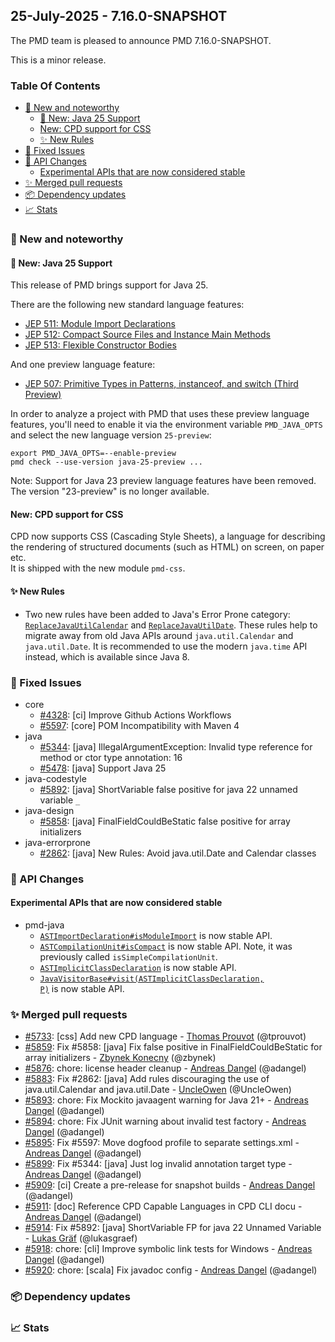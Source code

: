 


## 25-July-2025 - 7.16.0-SNAPSHOT

The PMD team is pleased to announce PMD 7.16.0-SNAPSHOT.

This is a minor release.

### Table Of Contents

* [🚀 New and noteworthy](#new-and-noteworthy)
    * [🚀 New: Java 25 Support](#new-java-25-support)
    * [New: CPD support for CSS](#new-cpd-support-for-css)
    * [✨ New Rules](#new-rules)
* [🐛 Fixed Issues](#fixed-issues)
* [🚨 API Changes](#api-changes)
    * [Experimental APIs that are now considered stable](#experimental-apis-that-are-now-considered-stable)
* [✨ Merged pull requests](#merged-pull-requests)
* [📦 Dependency updates](#dependency-updates)
* [📈 Stats](#stats)

### 🚀 New and noteworthy

#### 🚀 New: Java 25 Support
This release of PMD brings support for Java 25.

There are the following new standard language features:
* [JEP 511: Module Import Declarations](https://openjdk.org/jeps/511)
* [JEP 512: Compact Source Files and Instance Main Methods](https://openjdk.org/jeps/512)
* [JEP 513: Flexible Constructor Bodies](https://openjdk.org/jeps/513)

And one preview language feature:
* [JEP 507: Primitive Types in Patterns, instanceof, and switch (Third Preview)](https://openjdk.org/jeps/507)

In order to analyze a project with PMD that uses these preview language features,
you'll need to enable it via the environment variable `PMD_JAVA_OPTS` and select the new language
version `25-preview`:

    export PMD_JAVA_OPTS=--enable-preview
    pmd check --use-version java-25-preview ...

Note: Support for Java 23 preview language features have been removed. The version "23-preview"
is no longer available.

#### New: CPD support for CSS
CPD now supports CSS (Cascading Style Sheets), a language for describing the rendering of structured
documents (such as HTML) on screen, on paper etc.  
It is shipped with the new module `pmd-css`.

#### ✨ New Rules
* Two new rules have been added to Java's Error Prone category: [`ReplaceJavaUtilCalendar`](https://docs.pmd-code.org/pmd-doc-7.16.0-SNAPSHOT/pmd_rules_java_errorprone.html#replacejavautilcalendar)
  and [`ReplaceJavaUtilDate`](https://docs.pmd-code.org/pmd-doc-7.16.0-SNAPSHOT/pmd_rules_java_errorprone.html#replacejavautildate). These rules help to migrate away from old Java APIs around
  `java.util.Calendar` and `java.util.Date`. It is recommended to use the modern `java.time` API instead, which
  is available since Java 8.

### 🐛 Fixed Issues
* core
  * [#4328](https://github.com/pmd/pmd/issues/4328): \[ci] Improve Github Actions Workflows
  * [#5597](https://github.com/pmd/pmd/issues/5597): \[core] POM Incompatibility with Maven 4
* java
  * [#5344](https://github.com/pmd/pmd/issues/5344): \[java] IllegalArgumentException: Invalid type reference for method or ctor type annotation: 16
  * [#5478](https://github.com/pmd/pmd/issues/5478): \[java] Support Java 25
* java-codestyle
  * [#5892](https://github.com/pmd/pmd/issues/5892): \[java] ShortVariable false positive for java 22 unnamed variable `_`
* java-design
  * [#5858](https://github.com/pmd/pmd/issues/5858): \[java] FinalFieldCouldBeStatic false positive for array initializers
* java-errorprone
  * [#2862](https://github.com/pmd/pmd/issues/2862): \[java] New Rules: Avoid java.util.Date and Calendar classes

### 🚨 API Changes

#### Experimental APIs that are now considered stable
* pmd-java
  * <a href="https://docs.pmd-code.org/apidocs/pmd-java/7.16.0-SNAPSHOT/net/sourceforge/pmd/lang/java/ast/ASTImportDeclaration.html#isModuleImport()"><code>ASTImportDeclaration#isModuleImport</code></a> is now stable API.
  * <a href="https://docs.pmd-code.org/apidocs/pmd-java/7.16.0-SNAPSHOT/net/sourceforge/pmd/lang/java/ast/ASTCompilationUnit.html#isCompact()"><code>ASTCompilationUnit#isCompact</code></a> is now stable API. Note, it was previously
    called `isSimpleCompilationUnit`.
  * <a href="https://docs.pmd-code.org/apidocs/pmd-java/7.16.0-SNAPSHOT/net/sourceforge/pmd/lang/java/ast/ASTImplicitClassDeclaration.html#"><code>ASTImplicitClassDeclaration</code></a> is now stable API.
  * <a href="https://docs.pmd-code.org/apidocs/pmd-java/7.16.0-SNAPSHOT/net/sourceforge/pmd/lang/java/ast/JavaVisitorBase.html#visit(net.sourceforge.pmd.lang.java.ast.ASTImplicitClassDeclaration,P)"><code>JavaVisitorBase#visit(ASTImplicitClassDeclaration, P)</code></a> is now
    stable API.

### ✨ Merged pull requests
<!-- content will be automatically generated, see /do-release.sh -->
* [#5733](https://github.com/pmd/pmd/pull/5733): \[css] Add new CPD language - [Thomas Prouvot](https://github.com/tprouvot) (@tprouvot)
* [#5859](https://github.com/pmd/pmd/pull/5859): Fix #5858: \[java] Fix false positive in FinalFieldCouldBeStatic for array initializers - [Zbynek Konecny](https://github.com/zbynek) (@zbynek)
* [#5876](https://github.com/pmd/pmd/pull/5876): chore: license header cleanup - [Andreas Dangel](https://github.com/adangel) (@adangel)
* [#5883](https://github.com/pmd/pmd/pull/5883): Fix #2862: \[java] Add rules discouraging the use of java.util.Calendar and java.util.Date - [UncleOwen](https://github.com/UncleOwen) (@UncleOwen)
* [#5893](https://github.com/pmd/pmd/pull/5893): chore: Fix Mockito javaagent warning for Java 21+ - [Andreas Dangel](https://github.com/adangel) (@adangel)
* [#5894](https://github.com/pmd/pmd/pull/5894): chore: Fix JUnit warning about invalid test factory - [Andreas Dangel](https://github.com/adangel) (@adangel)
* [#5895](https://github.com/pmd/pmd/pull/5895): Fix #5597: Move dogfood profile to separate settings.xml - [Andreas Dangel](https://github.com/adangel) (@adangel)
* [#5899](https://github.com/pmd/pmd/pull/5899): Fix #5344: \[java] Just log invalid annotation target type - [Andreas Dangel](https://github.com/adangel) (@adangel)
* [#5909](https://github.com/pmd/pmd/pull/5909): \[ci] Create a pre-release for snapshot builds - [Andreas Dangel](https://github.com/adangel) (@adangel)
* [#5911](https://github.com/pmd/pmd/pull/5911): \[doc] Reference CPD Capable Languages in CPD CLI docu - [Andreas Dangel](https://github.com/adangel) (@adangel)
* [#5914](https://github.com/pmd/pmd/pull/5914): Fix #5892: \[java] ShortVariable FP for java 22 Unnamed Variable - [Lukas Gräf](https://github.com/lukasgraef) (@lukasgraef)
* [#5918](https://github.com/pmd/pmd/pull/5918): chore: \[cli] Improve symbolic link tests for Windows - [Andreas Dangel](https://github.com/adangel) (@adangel)
* [#5920](https://github.com/pmd/pmd/pull/5920): chore: \[scala] Fix javadoc config - [Andreas Dangel](https://github.com/adangel) (@adangel)

### 📦 Dependency updates
<!-- content will be automatically generated, see /do-release.sh -->

### 📈 Stats
<!-- content will be automatically generated, see /do-release.sh -->



